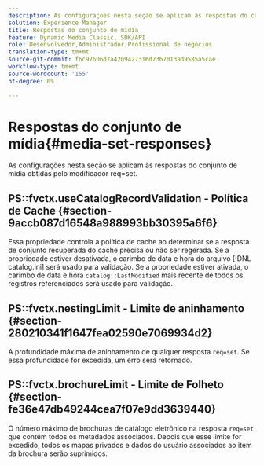 ```yaml
---
description: As configurações nesta seção se aplicam às respostas do conjunto de mídia obtidas pelo modificador req=set.
solution: Experience Manager
title: Respostas do conjunto de mídia
feature: Dynamic Media Classic, SDK/API
role: Desenvolvedor,Administrador,Profissional de negócios
translation-type: tm+mt
source-git-commit: f6c97606d7a4209427316d7367013ad9585a5cae
workflow-type: tm+mt
source-wordcount: '155'
ht-degree: 0%

---
```



# Respostas do conjunto de mídia{#media-set-responses}

As configurações nesta seção se aplicam às respostas do conjunto de mídia obtidas pelo modificador req=set.

## PS::fvctx.useCatalogRecordValidation - Política de Cache {#section-9accb087d16548a988993bb30395a6f6}

Essa propriedade controla a política de cache ao determinar se a resposta de conjunto recuperada do cache precisa ou não ser regerada. Se a propriedade estiver desativada, o carimbo de data e hora do arquivo [!DNL catalog.ini] será usado para validação. Se a propriedade estiver ativada, o carimbo de data e hora `catalog::LastModified` mais recente de todos os registros referenciados será usado para validação.

## PS::fvctx.nestingLimit - Limite de aninhamento {#section-280210341f1647fea02590e7069934d2}

A profundidade máxima de aninhamento de qualquer resposta `req=set`. Se essa profundidade for excedida, um erro será retornado.

## PS::fvctx.brochureLimit - Limite de Folheto {#section-fe36e47db49244cea7f07e9dd3639440}

O número máximo de brochuras de catálogo eletrônico na resposta `req=set` que contém todos os metadados associados. Depois que esse limite for excedido, todos os mapas privados e dados do usuário associados ao item da brochura serão suprimidos.
